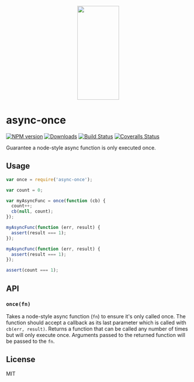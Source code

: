 <p align="center">
  <a href="http://gulpjs.com">
    <img height="257" width="114" src="https://raw.githubusercontent.com/gulpjs/artwork/master/gulp-2x.png">
  </a>
</p>

# async-once

[![NPM version][npm-image]][npm-url] [![Downloads][downloads-image]][npm-url] [![Build Status][ci-image]][ci-url] [![Coveralls Status][coveralls-image]][coveralls-url]

Guarantee a node-style async function is only executed once.

## Usage

```js
var once = require('async-once');

var count = 0;

var myAsyncFunc = once(function (cb) {
  count++;
  cb(null, count);
});

myAsyncFunc(function (err, result) {
  assert(result === 1);
});

myAsyncFunc(function (err, result) {
  assert(result === 1);
});

assert(count === 1);
```

## API

### `once(fn)`

Takes a node-style async function (`fn`) to ensure it's only called once. The function should accept a callback as its last parameter which is called with `cb(err, result)`. Returns a function that can be called any number of times but will only execute once. Arguments passed to the returned function will be passed to the `fn`.

## License

MIT

<!-- prettier-ignore-start -->
[downloads-image]: https://img.shields.io/npm/dm/async-once.svg?style=flat-square
[npm-url]: https://www.npmjs.com/package/async-once
[npm-image]: https://img.shields.io/npm/v/async-once.svg?style=flat-square

[ci-url]: https://github.com/gulpjs/async-once/actions?query=workflow:dev
[ci-image]: https://img.shields.io/github/workflow/status/gulpjs/async-once/dev?style=flat-square

[coveralls-url]: https://coveralls.io/r/gulpjs/async-once
[coveralls-image]: https://img.shields.io/coveralls/gulpjs/async-once/master.svg?style=flat-square
<!-- prettier-ignore-end -->
